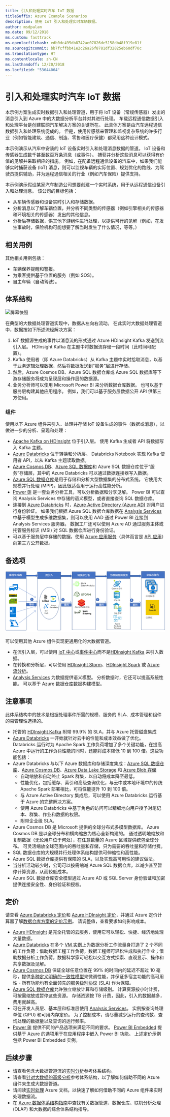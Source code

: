 ```yaml
---
title: 引入和处理实时汽车 IoT 数据
titleSuffix: Azure Example Scenarios
description: 使用 IoT 引入和处理实时车辆数据。
author: msdpalam
ms.date: 09/12/2018
ms.custom: fasttrack
ms.openlocfilehash: edb0dc495db8742ae07826de5158db48f919e81f
ms.sourcegitcommit: bb7fcffbb41e2c26a26f8781df32825eb60df70c
ms.translationtype: HT
ms.contentlocale: zh-CN
ms.lasthandoff: 12/20/2018
ms.locfileid: "53644064"
---
```

# <a name="ingestion-and-processing-of-real-time-automotive-iot-data"></a>引入和处理实时汽车 IoT 数据

本示例方案生成实时数据引入和处理管道，用于将 IoT 设备（常规传感器）发出的消息引入到 Azure 中的大数据分析平台并对其进行处理。 车载远程通信数据引入和处理平台是创建联网汽车解决方案的关键所在。 此具体方案是由汽车远程通信数据引入和处理系统促成的。 但是，使用传感器来管理和监视复杂系统的许多行业（例如智能建筑、通信、制造、零售和医疗保健）都采用这种设计模式。

本示例演示从汽车中安装的 IoT 设备实时引入和处理消息数据的管道。 IoT 设备和传感器生成数千甚至数百万条消息（或事件）。 捕获并分析这些消息可以获得有价值的见解并采取相应的措施。 例如，在配备远程通信设备的汽车中，如果我们能够实时捕获设备 (IoT) 消息，则可以监视车辆的实际位置、规划优化的路线、为驾驶员提供辅助，并为远程通信相关的行业（例如汽车保险）提供支持。

本示例演示假设某家汽车制造公司想要创建一个实时系统，用于从远程通信设备引入和处理消息。 该公司的目标包括：

- 从车辆传感器和设备实时引入和存储数据。
- 分析消息以了解车辆位置，并分析不同类型的传感器（例如引擎相关的传感器和环境相关的传感器）发出的其他信息。
- 分析后存储数据，供其他下游组件进行处理，以提供可行的见解（例如，在发生事故时，保险机构可能想要了解当时发生了什么情况，等等。）

## <a name="relevant-use-cases"></a>相关用例

其他相关用例包括：

- 车辆保养提醒和警报。
- 为乘客提供基于位置的服务（例如 SOS）。
- 自主车辆（自动驾驶）。

## <a name="architecture"></a>体系结构

![屏幕快照](media/architecture-realtime-analytics-vehicle-data1.png)

在典型的大数据处理管道实现中，数据从左向右流动。 在此实时大数据处理管道中，数据按如下所述流经解决方案：

1. IoT 数据源生成的事件以消息流的形式通过 Azure HDInsight Kafka 发送到流引入层。 HDInsight Kafka 在主题中将数据流存储一段时间（此时间可配置）。
2. Kafka 使用者（即 Azure Databricks）从 Kafka 主题中实时拾取消息，以基于业务逻辑处理数据，然后将数据发送到“服务”层进行存储。
3. 然后，Azure Cosmos DB、Azure SQL 数据仓库或 Azure SQL 数据库等下游存储服务将成为呈现层和操作层的数据源。
4. 业务分析师可以使用 Microsoft Power BI 来分析数据仓库数据。 也可以基于服务层构建其他应用程序。 例如，我们可以基于服务层数据公开 API 供第三方使用。

### <a name="components"></a>组件

使用以下 Azure 组件来引入、处理并存储 IoT 设备生成的事件（数据或消息），以做进一步的分析、呈现和处理：

- [Apache Kafka on HDInsight](/azure/hdinsight/kafka/apache-kafka-introduction) 位于引入层。 使用 Kafka 生成者 API 将数据写入 Kafka 主题。
- [Azure Databricks](/services/databricks) 位于转换和分析层。 Databricks Notebook 实现 Kafka 使用者 API，以从 Kafka 主题读取数据。
- [Azure Cosmos DB](/services/cosmos-db)、[Azure SQL 数据库](/azure/sql-database/sql-database-technical-overview)和 Azure SQL 数据仓库位于“服务”存储层，其中的 Azure Databricks 可以通过数据连接器写入数据。
- [Azure SQL 数据仓库](/azure/sql-data-warehouse/sql-data-warehouse-overview-what-is)是用于存储和分析大型数据集的分布式系统。 它使用大规模并行处理 (MPP)，因此很适合用于运行高性能分析。
- [Power BI](https://docs.microsoft.com/power-bi) 是一套业务分析工具，可以分析数据和分享见解。 Power BI 可以查询 Analysis Services 中存储的语义模型，或者直接查询 SQL 数据仓库。
- 连接到 [Azure Databricks](https://azure.microsoft.com/services/databricks) 时，[Azure Active Directory (Azure AD)](/azure/active-directory) 对用户进行身份验证。 如果我们根据 Azure SQL 数据仓库数据在 [Analysis Services](/azure/analysis-services) 中基于模型生成多维数据集，则可以使用 AAD 通过 Power BI 连接到 Analysis Services 服务器。 数据工厂还可以使用 Azure AD 通过服务主体或托管服务标识 (MSI) 对 SQL 数据仓库进行身份验证。
- 可以基于服务层中存储的数据，使用 [Azure 应用服务](/azure/app-service/app-service-web-overview)（具体而言是 [API 应用](/services/app-service/api)）向第三方公开数据。

## <a name="alternatives"></a>备选项

![屏幕快照](media/architecture-realtime-analytics-vehicle-data2.png)

可以使用其他 Azure 组件实现更通用化的大数据管道。

- 在流引入层，可以使用 [IoT 中心](https://azure.microsoft.com/services/iot-hub)或[事件中心](https://azure.microsoft.com/services/event-hubs)而不是[HDInsight Kafka](/azure/hdinsight/kafka/apache-kafka-introduction) 来引入数据。
- 在转换和分析层，可以使用 [HDInsight Storm](/azure/hdinsight/storm/apache-storm-overview)、[HDInsight Spark](/azure/hdinsight/spark/apache-spark-overview) 或 [Azure 流分析](https://azure.microsoft.com/services/stream-analytics)。
- [Analysis Services](/azure/analysis-services) 为数据提供语义模型。 分析数据时，它还可以提高系统性能。 可以基于 Azure 数据仓库数据构建模型。

## <a name="considerations"></a>注意事项

此体系结构中的技术是根据处理事件所需的规模、服务的 SLA、成本管理和组件的易管理性选择的。

- 托管的 [HDInsight Kafka](/azure/hdinsight/kafka/apache-kafka-introduction) 附带 99.9% 的 SLA，并与 Azure 托管磁盘集成
- [Azure Databricks](/azure/azure-databricks/what-is-azure-databricks) 一开始就针对云中的性能和成本效益做了优化。 Databricks 运行时为 Apache Spark 工作负荷增加了多个关键功能，在提高 Azure 中运行的工作负荷性能的同时，还能将成本降低 10 到 100 倍。这些功能包括：
- Azure Databricks 与以下 Azure 数据库和存储深度集成：[Azure SQL 数据仓库](/azure/sql-data-warehouse)、[Azure Cosmos DB](https://azure.microsoft.com/services/cosmos-db)、[Azure Data Lake Storage](https://azure.microsoft.com/services/storage/data-lake-storage) 和 [Azure Blob 存储](https://azure.microsoft.com/services/storage/blobs)
  - 自动缩放和自动终止 Spark 群集，以自动将成本降至最低。
  - 性能优化，包括缓存、索引和高级查询优化，与云中或本地环境中的传统 Apache Spark 部署相比，可将性能提升 10 到 100 倍。
  - 与 Azure Active Directory 集成后，可以使用 Azure Databricks 运行基于 Azure 的完整解决方案。
  - 使用 Azure Databricks 中基于角色的访问可以精细地向用户授予对笔记本、群集、作业和数据的权限。
  - 附带企业级 SLA。
- Azure Cosmos DB 是 Microsoft 提供的全球分布式多模型数据库。 Azure Cosmos DB 是以全球分布和横向缩放为核心全新构建的。 通过透明地缩放和复制数据（无论用户位于何处），在任意数量的 Azure 区域提供统包全球分布。 可灵活缩放全球范围内的吞吐量和存储，只为需要的吞吐量和存储付费。
- SQL 数据仓库的大规模并行处理体系结构提供可伸缩性和高性能。
- Azure SQL 数据仓库提供有保障的 SLA，以及实现高可用性的建议做法。
- 当分析活动较少时，公司可以按需缩减 Azure SQL 数据仓库，以减少甚至暂停计算资源，从而较低成本。
- Azure SQL 数据仓库安全模型通过 Azure AD 或 SQL Server 身份验证和加密提供连接安全性、身份验证和授权。

## <a name="pricing"></a>定价

请查看 [Azure Databricks 定价](https://azure.microsoft.com/pricing/details/databricks)和 [Azure HDInsight 定价](https://azure.microsoft.com/pricing/details/hdinsight)，并通过 Azure 定价计算器了解[数据仓库方案的定价示例](https://azure.com/e/b798fb70c53e4dd19fdeacea4db78276)。 请调整值，查看要求如何影响成本。

- [Azure HDInsight](/azure/hdinsight) 是完全托管的云服务，使用它可以轻松、快捷、经济地处理大量数据。
- [Azure Databricks](https://azure.microsoft.com/services/databricks) 在多个 [VM 实例](https://azure.microsoft.com/pricing/details/databricks/#instances)上为数据分析工作流量身打造了 2 个不同的工作负荷：借助数据工程工作负荷，数据工程师可轻松生成和执行作业；借助数据分析工作负荷，数据科学家可轻松以交互方式探索、直观显示、操作和共享数据及见解。
- [Azure Cosmos DB](https://azure.microsoft.com/services/cosmos-db) 保证全球任意位置在 99% 的时间内的延迟不超过 10 毫秒，提供[多种定义明确的一致性模型](/azure/cosmos-db/consistency-levels)来微调性能，并保证多宿主功能的高可用性 - 所有功能均有全面领先的[服务级别协议](https://azure.microsoft.com/support/legal/sla/cosmos-db) (SLA) 作为保障。
- [Azure SQL 数据仓库](https://azure.microsoft.com/pricing/details/sql-data-warehouse/gen2)允许独立缩放计算和存储级别。 计算资源按小时计费，可按需缩放或暂停这些资源。 存储资源按 TB 计费，因此，引入的数据越多，费用就越高。
- 可在开发人员层、基本层和标准层使用 [Analysis Services](https://azure.microsoft.com/pricing/details/analysis-services)。 实例按查询处理单位 (QPU) 和可用内存定价。 为了控制成本，请尽量减少运行的查询数、查询处理的数据量以及查询的运行频率。
- [Power BI](https://powerbi.microsoft.com/pricing) 提供不同的产品选项来满足不同的要求。 [Power BI Embedded](https://azure.microsoft.com/pricing/details/power-bi-embedded) 提供基于 Azure 的选项用于在应用程序中嵌入 Power BI 功能。 上述定价示例包括 Power BI Embedded 实例。

## <a name="next-steps"></a>后续步骤

- 请查看包含大数据管道流的[实时分析](https://azure.microsoft.com/solutions/architecture/real-time-analytics)参考体系结构。
- 请查看[针对大数据的高级分析](https://azure.microsoft.com/solutions/architecture/advanced-analytics-on-big-data)参考体系结构，以了解如何借助不同的 Azure 组件来生成大数据管道。
- 请阅读[实时处理](/azure/architecture/data-guide/big-data/real-time-processing) Azure 文档，以快速了解如何借助不同的 Azure 组件来实时处理数据流。
- 在 [Azure 数据体系结构指南](/azure/architecture/data-guide)中查找有关数据管道、数据仓库、联机分析处理 (OLAP) 和大数据的综合体系结构指导。

